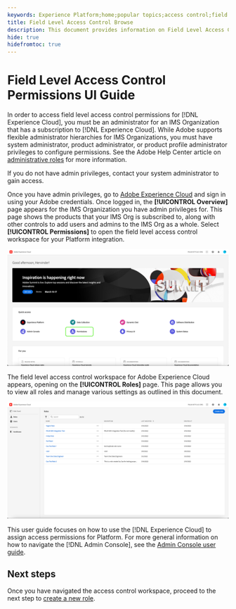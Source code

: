 ```yaml
---
keywords: Experience Platform;home;popular topics;access control;field level access control;FLAC
title: Field Level Access Control Browse
description: This document provides information on Field Level Access Control in Adobe Experience Platform
hide: true
hidefromtoc: true
---
```


# Field Level Access Control Permissions UI Guide

In order to access field level access control permissions for [!DNL Experience Cloud], you must be an administrator for an IMS Organization that has a subscription to [!DNL Experience Cloud]. While Adobe supports flexible administrator hierarchies for IMS Organizations, you must have system administrator, product administrator, or product profile administrator privileges to configure permissions. See the Adobe Help Center article on [administrative roles](https://helpx.adobe.com/enterprise/using/admin-roles.html) for more information.

If you do not have admin privileges, contact your system administrator to gain access.

Once you have admin privileges, go to [Adobe Experience Cloud](https://experience.adobe.com/) and sign in using your Adobe credentials. Once logged in, the **[!UICONTROL Overview]** page appears for the IMS Organization you have admin privileges for. This page shows the products that your IMS Org is subscribed to, along with other controls to add users and admins to the IMS Org as a whole. Select **[!UICONTROL Permissions]** to open the field level access control workspace for your Platform integration.

![select-product](../../images/flac-ui/flac-select-product.png)

The field level access control workspace for Adobe Experience Cloud appears, opening on the **[!UICONTROL Roles]** page. This page allows you to view all roles and manage various settings as outlined in this document.

![select-product-profile](../../images/flac-ui/flac-select-roles.png)

This user guide focuses on how to use the [!DNL Experience Cloud] to assign access permissions for Platform. For more general information on how to navigate the [!DNL Admin Console], see the [Admin Console user guide](https://helpx.adobe.com/enterprise/using/admin-console.html).

## Next steps

Once you have navigated the access control workspace, proceed to the next step to [create a new role](create-role.md).